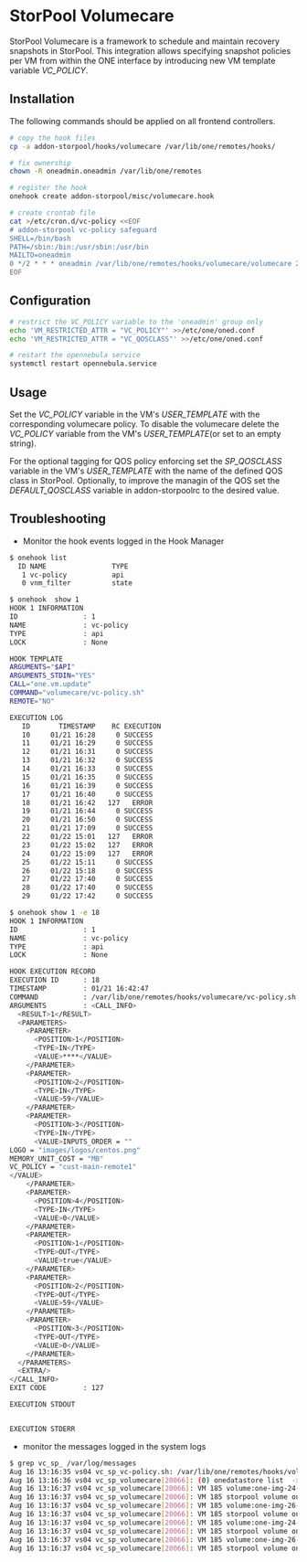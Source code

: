 # StorPool Volumecare

StorPool Volumecare is a framework to schedule and maintain recovery snapshots in StorPool. This integration allows specifying snapshot policies per VM from within the ONE interface by introducing new VM template variable _VC_POLICY_.


## Installation

The following commands should be applied on all frontend controllers.

```bash
# copy the hook files
cp -a addon-storpool/hooks/volumecare /var/lib/one/remotes/hooks/

# fix ownership
chown -R oneadmin.oneadmin /var/lib/one/remotes

# register the hook
onehook create addon-storpool/misc/volumecare.hook

# create crontab file
cat >/etc/cron.d/vc-policy <<EOF
# addon-storpool vc-policy safeguard
SHELL=/bin/bash
PATH=/sbin:/bin:/usr/sbin:/usr/bin
MAILTO=oneadmin
0 */2 * * * oneadmin /var/lib/one/remotes/hooks/volumecare/volumecare 2>&1 >/tmp/volumecare_cron.err
EOF
```

## Configuration

```bash
# restrict the VC_POLICY variable to the 'oneadmin' group only
echo 'VM_RESTRICTED_ATTR = "VC_POLICY"' >>/etc/one/oned.conf
echo 'VM_RESTRICTED_ATTR = "VC_QOSCLASS"' >>/etc/one/oned.conf

# restart the opennebula service
systemctl restart opennebula.service
```

## Usage

Set the _VC_POLICY_ variable in the VM's _USER_TEMPLATE_ with the corresponding volumecare policy.
To disable the volumecare delete the _VC_POLICY_ variable from the VM's _USER_TEMPLATE_(or set to an empty string).

For the optional tagging for QOS policy enforcing set the _SP_QOSCLASS_ variable in the VM's _USER_TEMPLATE_ with the name of the defined QOS class in StorPool. Optionally, to improve the managin of the QOS set the _DEFAULT_QOSCLASS_ variable in addon-storpoolrc to the desired value.

## Troubleshooting

* Monitor the hook events logged in the Hook Manager

```bash
$ onehook list
  ID NAME                TYPE    
   1 vc-policy           api
   0 vnm_filter          state

$ onehook  show 1
HOOK 1 INFORMATION                                                              
ID                : 1                   
NAME              : vc-policy           
TYPE              : api                 
LOCK              : None                

HOOK TEMPLATE                                                                   
ARGUMENTS="$API"
ARGUMENTS_STDIN="YES"
CALL="one.vm.update"
COMMAND="volumecare/vc-policy.sh"
REMOTE="NO"

EXECUTION LOG
   ID       TIMESTAMP    RC EXECUTION
   10     01/21 16:28     0 SUCCESS
   11     01/21 16:29     0 SUCCESS
   12     01/21 16:31     0 SUCCESS
   13     01/21 16:32     0 SUCCESS
   14     01/21 16:33     0 SUCCESS
   15     01/21 16:35     0 SUCCESS
   16     01/21 16:39     0 SUCCESS
   17     01/21 16:40     0 SUCCESS
   18     01/21 16:42   127   ERROR
   19     01/21 16:44     0 SUCCESS
   20     01/21 16:50     0 SUCCESS
   21     01/21 17:09     0 SUCCESS
   22     01/22 15:01   127   ERROR
   23     01/22 15:02   127   ERROR
   24     01/22 15:09   127   ERROR
   25     01/22 15:11     0 SUCCESS
   26     01/22 15:18     0 SUCCESS
   27     01/22 17:40     0 SUCCESS
   28     01/22 17:40     0 SUCCESS
   29     01/22 17:42     0 SUCCESS

$ onehook show 1 -e 18
HOOK 1 INFORMATION                                                              
ID                : 1                   
NAME              : vc-policy           
TYPE              : api                 
LOCK              : None                

HOOK EXECUTION RECORD                                                           
EXECUTION ID      : 18                  
TIMESTAMP         : 01/21 16:42:47      
COMMAND           : /var/lib/one/remotes/hooks/volumecare/vc-policy.sh
ARGUMENTS         : <CALL_INFO>
  <RESULT>1</RESULT>
  <PARAMETERS>
    <PARAMETER>
      <POSITION>1</POSITION>
      <TYPE>IN</TYPE>
      <VALUE>****</VALUE>
    </PARAMETER>
    <PARAMETER>
      <POSITION>2</POSITION>
      <TYPE>IN</TYPE>
      <VALUE>59</VALUE>
    </PARAMETER>
    <PARAMETER>
      <POSITION>3</POSITION>
      <TYPE>IN</TYPE>
      <VALUE>INPUTS_ORDER = ""
LOGO = "images/logos/centos.png"
MEMORY_UNIT_COST = "MB"
VC_POLICY = "cust-main-remote1"
</VALUE>
    </PARAMETER>
    <PARAMETER>
      <POSITION>4</POSITION>
      <TYPE>IN</TYPE>
      <VALUE>0</VALUE>
    </PARAMETER>
    <PARAMETER>
      <POSITION>1</POSITION>
      <TYPE>OUT</TYPE>
      <VALUE>true</VALUE>
    </PARAMETER>
    <PARAMETER>
      <POSITION>2</POSITION>
      <TYPE>OUT</TYPE>
      <VALUE>59</VALUE>
    </PARAMETER>
    <PARAMETER>
      <POSITION>3</POSITION>
      <TYPE>OUT</TYPE>
      <VALUE>0</VALUE>
    </PARAMETER>
  </PARAMETERS>
  <EXTRA/>
</CALL_INFO> 
EXIT CODE         : 127                 

EXECUTION STDOUT                                                                


EXECUTION STDERR                                                                

```

* monitor the messages logged in the system logs

```bash
$ grep vc_sp_ /var/log/messages
Aug 16 13:16:35 vs04 vc_sp_vc-policy.sh: /var/lib/one/remotes/hooks/volumecare/volumecare '185'
Aug 16 13:16:36 vs04 vc_sp_volumecare[20066]: (0) onedatastore list  -x >/tmp/tmp.4sUnQoi7ll/datastorePool.xml
Aug 16 13:16:37 vs04 vc_sp_volumecare[20066]: VM 185 volume:one-img-24-185-0 current vc-policy: new:monthly
Aug 16 13:16:37 vs04 vc_sp_volumecare[20066]: VM 185 storpool volume one-img-24-185-0 tag vc-policy=monthly
Aug 16 13:16:37 vs04 vc_sp_volumecare[20066]: VM 185 volume:one-img-26-185-1 current vc-policy: new:monthly
Aug 16 13:16:37 vs04 vc_sp_volumecare[20066]: VM 185 storpool volume one-img-26-185-1 tag vc-policy=monthly
Aug 16 13:16:37 vs04 vc_sp_volumecare[20066]: VM 185 volume:one-img-24-185-0 current qc: new:tier2
Aug 16 13:16:37 vs04 vc_sp_volumecare[20066]: VM 185 storpool volume one-img-24-185-0 tag qc=tier2
Aug 16 13:16:37 vs04 vc_sp_volumecare[20066]: VM 185 volume:one-img-26-185-1 current qc: new:tier2
Aug 16 13:16:37 vs04 vc_sp_volumecare[20066]: VM 185 storpool volume one-img-26-185-1 tag qc=tier2
```
